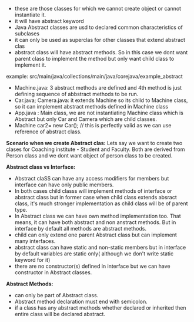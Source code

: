 
- these are those classes for which we cannot create object or cannot instantiate it.
- it will have abstract keyword
- Java Abstract classes are usd to declared common characteristics of subclases
- it can only be used as superclas for other classes that extend abstract clas
- abstract class will have abstract methods. So in this case we dont want parent class to implement the method but only want child class to implement it. 

example: 
src/main/java/collections/main/java/corejava/example_abstract

- Machine.java:  3 abstract methods are defined and 4th method is just defining sequence of abbstract methods to be run. 
- Car.java; Camera.java:  it extends Machine so its child to Machine class, so it can implement abstract methods defined in Machine class
- App.java :  Main class, we are not instantiating Machine class which is Abstract but only Car and Camera which are child classes.
- Machine car2= new Car(); // this is perfectly valid as we can use reference of abstract class.

**Scenario when we create Abstract clas:** 
Lets say we want to create two clases for Coaching institute - Student and Faculty. Both are derived from Person class and we dont want object of person class to be created. 


**Abstract class vs Interface:** 
- Abstract claSS can have any access modifiers for members but interface can have only public members. 
-  In both cases child classs will implement methods of interface or abstract class but in former case when child class extends absract class, it's much stronger implementation as child class will be of parent type. 
- In Abstract class we can have own method implementation too. That means, it can have both abstract and non anstract methods. But in interface by default all methods are abstract methods.
- child can only extend one parent Abstract class but can implement many interfaces. 
- abstract class can have static and non-static members but in interface by default variables are static only( although we don't write static keyword for it)
-  there are no constructor(s) defined in interface but we can have constructor in Abstract classes. 

 
**Abstract Methods:** 

- can only be part of Abstract class. 
- Abstract method declaration must end with semicolon. 
- if a class has any abstract methods whether declared or inherited then entire class will be declared abstract. 



